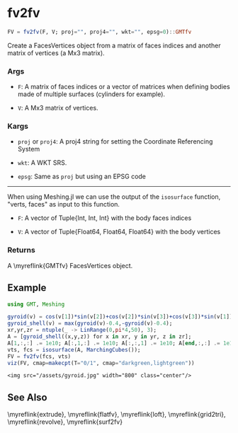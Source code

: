 # fv2fv

```julia
FV = fv2fv(F, V; proj="", proj4="", wkt="", epsg=0)::GMTfv
```

Create a FacesVertices object from a matrix of faces indices and another matrix of vertices (a Mx3 matrix).

### Args
- `F`:  A matrix of faces indices or a vector of matrices when defining bodies made of multiple
   surfaces (cylinders for example).

- `V`:  A Mx3 matrix of vertices.

### Kargs
- `proj` or `proj4`:  A proj4 string for setting the Coordinate Referencing System

- `wkt`:  A WKT SRS.

- `epsg`: Same as `proj` but using an EPSG code

----------

When using Meshing.jl we can use the output of the ``isosurface`` function, "verts, faces" as input to this function.

- `F`:  A vector of Tuple{Int, Int, Int} with the body faces indices

- `V`:  A vector of Tuple{Float64, Float64, Float64} with the body vertices

### Returns
A \myreflink{GMTfv} FacesVertices object.

Example
-------

```julia
using GMT, Meshing

gyroid(v) = cos(v[1])*sin(v[2])+cos(v[2])*sin(v[3])+cos(v[3])*sin(v[1]);
gyroid_shell(v) = max(gyroid(v)-0.4,-gyroid(v)-0.4);
xr,yr,zr = ntuple(_ -> LinRange(0,pi*4,50), 3);
A = [gyroid_shell((x,y,z)) for x in xr, y in yr, z in zr];
A[1,:,:] .= 1e10; A[:,1,:] .= 1e10; A[:,:,1] .= 1e10; A[end,:,:] .= 1e10; A[:,end,:] .= 1e10; A[:,:,end] .= 1e10;
vts, fcs = isosurface(A, MarchingCubes());
FV = fv2fv(fcs, vts)
viz(FV, cmap=makecpt(T="0/1", cmap="darkgreen,lightgreen"))
```

~~~
<img src="/assets/gyroid.jpg" width="800" class="center"/>
~~~

See Also
--------

\myreflink{extrude}, \myreflink{flatfv}, \myreflink{loft}, \myreflink{grid2tri}, \myreflink{revolve}, \myreflink{surf2fv}